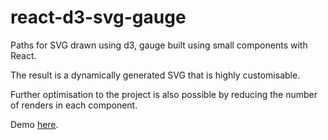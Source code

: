 # react-d3-svg-gauge

Paths for SVG drawn using d3, gauge built using small components with React.

The result is a dynamically generated SVG that is highly customisable.

Further optimisation to the project is also possible by reducing the number of renders in each component.

Demo [here](https://codesandbox.io/s/github/samuelthng/react-d3-svg-gauge/tree/master/?fontsize=12&hidenavigation=1&moduleview=1&view=preview).
